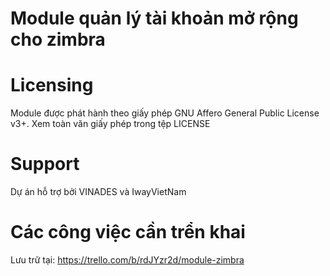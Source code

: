 # Module quản lý tài khoản mở rộng cho zimbra

# Licensing
Module được phát hành theo giấy phép GNU Affero General Public License v3+. Xem toàn văn giấy phép trong tệp LICENSE

# Support
Dự án hỗ trợ bởi VINADES và IwayVietNam

# Các công việc cần trển khai 
Lưu trữ tại: https://trello.com/b/rdJYzr2d/module-zimbra
